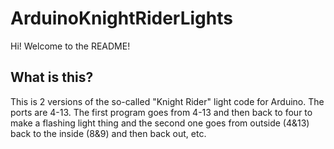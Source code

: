 # ArduinoKnightRiderLights
Hi! Welcome to the README!
## What is this?
This is 2 versions of the so-called "Knight Rider" light code for Arduino. The ports are 4-13. The first program goes from 4-13 and then back to four to make a flashing light thing and the second one goes from outside (4&13) back to the inside (8&9) and then back out, etc.
